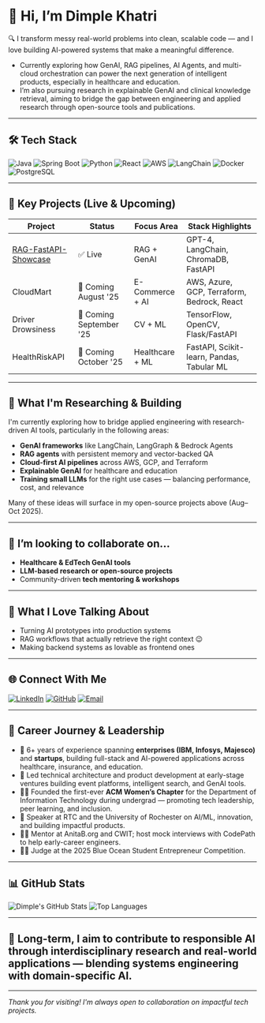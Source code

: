 # 👋 Hi, I’m Dimple Khatri

🔍 I transform messy real-world problems into clean, scalable code — and I love building AI-powered systems that make a meaningful difference.

- Currently exploring how GenAI, RAG pipelines, AI Agents, and multi-cloud orchestration can power the next generation of intelligent products, especially in healthcare and education.
- I’m also pursuing research in explainable GenAI and clinical knowledge retrieval, aiming to bridge the gap between engineering and applied research through open-source tools and publications.

---

## 🛠️ Tech Stack
![Java](https://img.shields.io/badge/Java-17-blue?logo=java)
![Spring Boot](https://img.shields.io/badge/SpringBoot-green?logo=springboot)
![Python](https://img.shields.io/badge/Python-3.10-yellow?logo=python)
![React](https://img.shields.io/badge/React-18-blue?logo=react)
![AWS](https://img.shields.io/badge/AWS-Cloud-orange?logo=amazon-aws)
![LangChain](https://img.shields.io/badge/LangChain-GenAI-red?logo=openai)
![Docker](https://img.shields.io/badge/Docker-Container-blue?logo=docker)
![PostgreSQL](https://img.shields.io/badge/PostgreSQL-Database-blue?logo=postgresql)

---

## 🚀 Key Projects (Live & Upcoming)

| Project                   | Status               | Focus Area        | Stack Highlights                                |
|---------------------------|----------------------|-------------------|-------------------------------------------------|
| [RAG-FastAPI-Showcase](https://github.com/dimplek0424/RAG-FastAPI-Showcase) | ✅ Live                | RAG + GenAI       | GPT-4, LangChain, ChromaDB, FastAPI              |
| CloudMart                | 🚧 Coming August '25  | E-Commerce + AI   | AWS, Azure, GCP, Terraform, Bedrock, React      |
| Driver Drowsiness        | 🚧 Coming September '25 | CV + ML           | TensorFlow, OpenCV, Flask/FastAPI               |
| HealthRiskAPI            | 🚧 Coming October '25 | Healthcare + ML   | FastAPI, Scikit-learn, Pandas, Tabular ML       |

---

## 🧪 What I'm Researching & Building

I'm currently exploring how to bridge applied engineering with research-driven AI tools, particularly in the following areas:

- **GenAI frameworks** like LangChain, LangGraph & Bedrock Agents  
- **RAG agents** with persistent memory and vector-backed QA  
- **Cloud-first AI pipelines** across AWS, GCP, and Terraform
- **Explainable GenAI** for healthcare and education
- **Training small LLMs** for the right use cases — balancing performance, cost, and relevance

Many of these ideas will surface in my open-source projects above (Aug–Oct 2025).

---

## 👯 I’m looking to collaborate on...
- **Healthcare & EdTech GenAI tools**  
- **LLM-based research or open-source projects**  
- Community-driven **tech mentoring & workshops**

---

## 💬 What I Love Talking About
- Turning AI prototypes into production systems  
- RAG workflows that actually retrieve the right context 😉  
- Making backend systems as lovable as frontend ones

---

## 🌐 Connect With Me

[![LinkedIn](https://img.shields.io/badge/LinkedIn-Connect-blue?logo=linkedin)](https://linkedin.com/in/dpk-dimplekhatri)
[![GitHub](https://img.shields.io/badge/GitHub-dimplek0424-black?logo=github)](https://github.com/dimplek0424)
[![Email](https://img.shields.io/badge/Gmail-dimplek0424@gmail.com-red?logo=gmail)](mailto:dimplek0424@gmail.com)

---

## 🧩 Career Journey & Leadership

- 💼 6+ years of experience spanning **enterprises (IBM, Infosys, Majesco)** and **startups**, building full-stack and AI-powered applications across healthcare, insurance, and education.
- 🚀 Led technical architecture and product development at early-stage ventures building event platforms, intelligent search, and GenAI tools.
- 👩‍💻 Founded the first-ever **ACM Women’s Chapter** for the Department of Information Technology during undergrad — promoting tech leadership, peer learning, and inclusion.
- 🎤 Speaker at RTC and the University of Rochester on AI/ML, innovation, and building impactful products.
- 🧑‍🏫 Mentor at AnitaB.org and CWIT; host mock interviews with CodePath to help early-career engineers.
- 🧑‍⚖️ Judge at the 2025 Blue Ocean Student Entrepreneur Competition.

---

## 📊 GitHub Stats

![Dimple's GitHub Stats](https://github-readme-stats.vercel.app/api?username=dimplek0424&show_icons=true&theme=default)
![Top Languages](https://github-readme-stats.vercel.app/api/top-langs/?username=dimplek0424&layout=compact)

---

## 🧭 Long-term, I aim to contribute to responsible AI through interdisciplinary research and real-world applications — blending systems engineering with domain-specific AI.

---

_Thank you for visiting! I'm always open to collaboration on impactful tech projects._


